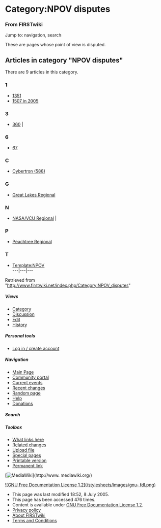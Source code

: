 # Category:NPOV disputes

### From FIRSTwiki

Jump to: navigation, search

These are pages whose point of view is disputed.

  

## Articles in category "NPOV disputes"

There are 9 articles in this category.

### 1

  * [1351](/index.php/1351 "1351" )
  * [1507 in 2005](/index.php/1507_in_2005 "1507 in 2005" )

### 3

  * [360](/index.php/360 "360" )
|

### 6

  * [67](/index.php/67 "67" )

### C

  * [Cybertron (588)](/index.php/Cybertron_%28588%29 "Cybertron \(588\)" )

### G

  * [Great Lakes Regional](/index.php/Great_Lakes_Regional "Great Lakes Regional" )

### N

  * [NASA/VCU Regional](/index.php/NASA/VCU_Regional "NASA/VCU Regional" )
|

### P

  * [Peachtree Regional](/index.php/Peachtree_Regional "Peachtree Regional" )

### T

  * [Template:NPOV](/index.php/Template:NPOV "Template:NPOV" )  
---|---|---  
  
Retrieved from "<http://www.firstwiki.net/index.php/Category:NPOV_disputes>"

##### Views

  * [Category](/index.php/Category:NPOV_disputes)
  * [Discussion](/index.php?title=Category_talk:NPOV_disputes&action=edit)
  * [Edit](/index.php?title=Category:NPOV_disputes&action=edit)
  * [History](/index.php?title=Category:NPOV_disputes&action=history)

##### Personal tools

  * [Log in / create account](/index.php?title=Special:Userlogin&returnto=Category:NPOV_disputes)

[](/index.php/Main_Page "Main Page" )

##### Navigation

  * [Main Page](/index.php/Main_Page)
  * [Community portal](/index.php/FIRSTwiki:Community_portal)
  * [Current events](/index.php/Current_events)
  * [Recent changes](/index.php/Special:Recentchanges)
  * [Random page](/index.php/Special:Random)
  * [Help](/index.php/Help:Contents)
  * [Donations](/index.php/FIRSTwiki:Site_support)

##### Search



##### Toolbox

  * [What links here](/index.php/Special:Whatlinkshere/Category:NPOV_disputes)
  * [Related changes](/index.php/Special:Recentchangeslinked/Category:NPOV_disputes)
  * [Upload file](/index.php/Special:Upload)
  * [Special pages](/index.php/Special:Specialpages)
  * [Printable version](/index.php?title=Category:NPOV_disputes&printable=yes)
  * [Permanent link](/index.php?title=Category:NPOV_disputes&oldid=38130)

[![MediaWiki](/skins/common/images/poweredby_mediawiki_88x31.png)](http://www.
mediawiki.org/)

[![GNU Free Documentation License 1.2](/stylesheets/images/gnu-
fdl.png)](http://www.gnu.org/copyleft/fdl.html)

  * This page was last modified 18:52, 8 July 2005.
  * This page has been accessed 476 times.
  * Content is available under [GNU Free Documentation License 1.2](http://www.gnu.org/copyleft/fdl.html "http://www.gnu.org/copyleft/fdl.html" ).
  * [Privacy policy](/index.php/FIRSTwiki:Privacy_policy "FIRSTwiki:Privacy policy" )
  * [About FIRSTwiki](/index.php/FIRSTwiki:About "FIRSTwiki:About" )
  * [Terms and Conditions](/index.php/FIRSTwiki:Terms_and_conditions "FIRSTwiki:Terms and conditions" )

